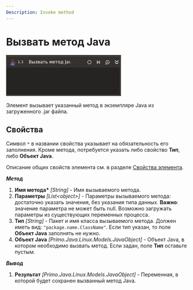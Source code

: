 ```yaml
---
Description: Invoke method
---
```


# Вызвать метод Java

![](../../../../.gitbook/assets1/linux-items-extra/invoke-java-method-base.png)

Элемент вызывает указанный метод в экземпляре Java из загруженного .jar файла.

## Свойства
Символ `*` в названии свойства указывает на обязательность его заполнения. Кроме метода, потребуется указать либо свойство **Тип**, либо **Объект Java**.

Описание общих свойств элемента см. в разделе [Свойства элемента](https://docs.primo-rpa.ru/primo-rpa/primo-studio/process/elements#svoistva-elementa).

***Метод***
1. **Имя метода\*** *[String]* - Имя вызываемого метода.
1. **Параметры** *[List\<object\>]* - Параметры вызываемого метода: достаточно указать значения, без указания типа данных. **Важно**: значение параметра не может быть null. Возможно загружать параметры из существующих переменных процесса.
1. **Тип**  *[String]* - Пакет и имя класса вызываемого метода. Должен иметь вид: `"package.name.ClassName"`. Если тип указан, то поле **Объект Java** заполнять не нужно.
1. **Объект Java** *[Primo.Java.Linux.Models.JavaObject]* - Объект Java, в котором необходимо вызвать метод. Если задан, поле **Тип** оставьте пустым.

***Вывод***
1. **Результат** *[Primo.Java.Linux.Models.JavaObject]* - Переменная, в которой будет сохранен вызванный метод Java.
